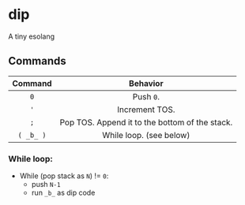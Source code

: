 # dip
A tiny esolang

## Commands
| Command | Behavior |
| :-:     | :-:      |
| `0`     | Push `0`. |
| `'`     | Increment TOS. |
| `;`     | Pop TOS. Append it to the bottom of the stack. |
| `( _b_ )` | While loop. (see below) |
### While loop:
* While (pop stack as `N`) != `0`:
  * push `N-1`
  * run `_b_` as dip code

